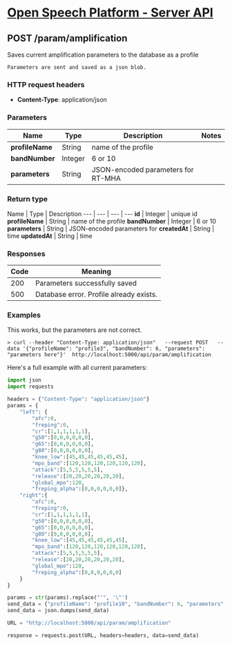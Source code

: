 
# [Open Speech Platform - Server API](../api.md)

## POST /param/amplification

Saves current amplification parameters to the database as a profile

    Parameters are sent and saved as a json blob.

### HTTP request headers

- **Content-Type**: application/json

### Parameters
Name | Type | Description | Notes
--- | --- | --- | ---
**profileName** | String | name of the profile
**bandNumber** | Integer | 6 or 10
**parameters** | String | JSON-encoded parameters for RT-MHA

### Return type

Name | Type | Description
--- | --- | --- | ---
**id** | Integer | unique id
**profileName** | String | name of the profile
**bandNumber** | Integer | 6 or 10
**parameters** | String | JSON-encoded parameters for
**createdAt** | String | time
**updatedAt** | String | time

### Responses

Code | Meaning
--- | ---
200 | Parameters successfully saved
500 | Database error.  Profile already exists.


### Examples

This works, but the parameters are not correct.
```
> curl --header "Content-Type: application/json"   --request POST   --data '{"profileName": "profile3", "bandNumber": 6, "parameters": "parameters here"}'  http://localhost:5000/api/param/amplification
```

Here's a full example with all current parameters:
```python
import json
import requests

headers = {"Content-Type": "application/json"}
params = {
    "left": {
        "afc":0,
        "freping":0,
        "cr":[1,1,1,1,1,1],
        "g50":[0,0,0,0,0,0],
        "g65":[0,0,0,0,0,0],
        "g80":[0,0,0,0,0,0],
        "knee_low":[45,45,45,45,45,45],
        "mpo_band":[120,120,120,120,120,120],
        "attack":[5,5,5,5,5,5],
        "release":[20,20,20,20,20,20],
        "global_mpo":120,
        "freping_alpha":[0,0,0,0,0,0]},
    "right":{
        "afc":0,
        "freping":0,
        "cr":[1,1,1,1,1,1],
        "g50":[0,0,0,0,0,0],
        "g65":[0,0,0,0,0,0],
        "g80":[0,0,0,0,0,0],
        "knee_low":[45,45,45,45,45,45],
        "mpo_band":[120,120,120,120,120,120],
        "attack":[5,5,5,5,5,5],
        "release":[20,20,20,20,20,20],
        "global_mpo":120,
        "freping_alpha":[0,0,0,0,0,0]
    }
}

params = str(params).replace("'", '\"')
send_data = {"profileName": "profile10", "bandNumber": 6, "parameters": params}
send_data = json.dumps(send_data)

URL = "http://localhost:5000/api/param/amplification"

response = requests.post(URL, headers=headers, data=send_data)
```

